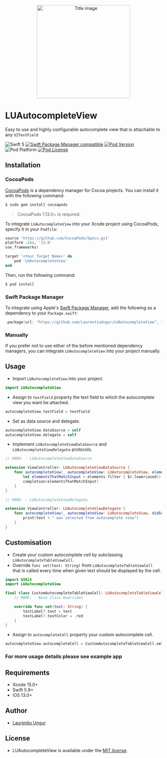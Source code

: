 <p align="center" >
    <img src="ReadmeIcon.png" title="Title image" float=center width=300>
</p>

# LUAutocompleteView
Easy to use and highly configurable autocomplete view that is attachable to any `UITextField`

![Swift 5](https://img.shields.io/badge/Swift-5-yellow.svg)
[![Swift Package Manager compatible](https://img.shields.io/badge/Swift%20Package%20Manager-compatible-brightgreen.svg)](https://github.com/apple/swift-package-manager)
[![Pod Version](http://img.shields.io/cocoapods/v/LUAutocompleteView.svg?style=flat)](https://cocoapods.org/pods/LUAutocompleteView/)
![Pod Platform](http://img.shields.io/cocoapods/p/LUAutocompleteView.svg?style=flat)
[![Pod License](http://img.shields.io/cocoapods/l/LUAutocompleteView.svg?style=flat)](https://opensource.org/licenses/MIT)

## Installation

### CocoaPods

[CocoaPods](http://cocoapods.org) is a dependency manager for Cocoa projects. You can install it with the following command:

```bash
$ sudo gem install cocoapods
```

> CocoaPods 1.13.0+ is required.

To integrate `LUAutocompleteView` into your Xcode project using CocoaPods, specify it in your `Podfile`:

```ruby
source 'https://github.com/CocoaPods/Specs.git'
platform :ios, '13.0'
use_frameworks!

target '<Your Target Name>' do
    pod 'LUAutocompleteView'
end
```

Then, run the following command:

```bash
$ pod install
```

### Swift Package Manager

To integrate using Apple's [Swift Package Manager](https://swift.org/package-manager), add the following as a dependency to your `Package.swift`:

```Swift
.package(url: "https://github.com/LaurentiuUngur/LUAutocompleteView", from: Version(5, 0, 0))
```

### Manually

If you prefer not to use either of the before mentioned dependency managers, you can integrate `LUAutocompleteView` into your project manually.

## Usage

* Import `LUAutocompleteView` into your project.

```Swift
import LUAutocompleteView
```
* Assign to `textField` property the text field to which the autocomplete view you want be attached.

```Swift
autocompleteView.textField = textField
```

* Set as data source and delegate.

```Swift
autocompleteView.dataSource = self
autocompleteView.delegate = self
```

* Implement `LUAutocompleteViewDataSource` and `LUAutocompleteViewDelegate` protocols.

````Swift
// MARK: - LUAutocompleteViewDataSource

extension ViewController: LUAutocompleteViewDataSource {
    func autocompleteView(_ autocompleteView: LUAutocompleteView, elementsFor text: String, completion: @escaping ([String]) -> Void) {
        let elementsThatMatchInput = elements.filter { $0.lowercased().contains(text.lowercased()) }
        completion(elementsThatMatchInput)
    }
}

// MARK: - LUAutocompleteViewDelegate

extension ViewController: LUAutocompleteViewDelegate {
    func autocompleteView(_ autocompleteView: LUAutocompleteView, didSelect text: String) {
        print(text + " was selected from autocomplete view")
    }
}
````

## Customisation

* Create your custom autocomplete cell by subclassing `LUAutocompleteTableViewCell`.
* Override `func set(text: String)` from `LUAutocompleteTableViewCell` that is called every time when given text should be displayed by the cell.

````Swift
import UIKit
import LUAutocompleteView

final class CustomAutocompleteTableViewCell: LUAutocompleteTableViewCell {
    // MARK: - Base Class Overrides

    override func set(text: String) {
        textLabel?.text = text
        textLabel?.textColor = .red
    }
}
````

* Assign to `autocompleteCell` property your custom autocomplete cell.

```Swift
autocompleteView.autocompleteCell = CustomAutocompleteTableViewCell.self
```

### For more usage details please see example app

## Requirements

- Xcode 15.0+
- Swift 5.9+
- iOS 13.0+

## Author
- [Laurentiu Ungur](https://github.com/LaurentiuUngur)

## License
- LUAutocompleteView is available under the [MIT license](LICENSE).
